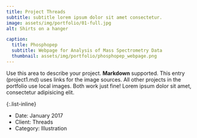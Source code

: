 ```yaml
---
title: Project Threads
subtitle: subtitle lorem ipsum dolor sit amet consectetur.
image: assets/img/portfolio/01-full.jpg
alt: Shirts on a hanger

caption:
  title: Phosphopep
  subtitle: Webpage for Analysis of Mass Spectrometry Data
  thumbnail: assets/img/portfolio/phosphopep_webpage.png
---
```

Use this area to describe your project. **Markdown** supported. This entry (project1.md) uses links for the image sources. All other projects in the portfolio use local images. Both work just fine! Lorem ipsum dolor sit amet, consectetur adipisicing elit. 

{:.list-inline}
- Date: January 2017
- Client: Threads
- Category: Illustration